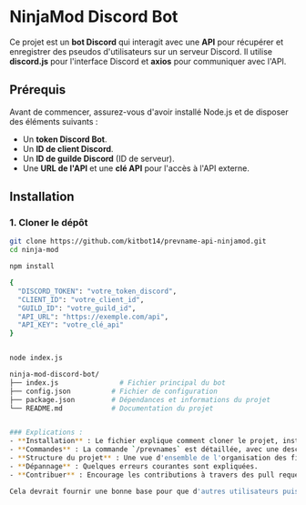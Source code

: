 # NinjaMod Discord Bot

Ce projet est un **bot Discord** qui interagit avec une **API** pour récupérer et enregistrer des pseudos d'utilisateurs sur un serveur Discord. Il utilise **discord.js** pour l'interface Discord et **axios** pour communiquer avec l'API.

## Prérequis

Avant de commencer, assurez-vous d'avoir installé Node.js et de disposer des éléments suivants :

- Un **token Discord Bot**.
- Un **ID de client Discord**.
- Un **ID de guilde Discord** (ID de serveur).
- Une **URL de l'API** et une **clé API** pour l'accès à l'API externe.

## Installation

### 1. Cloner le dépôt

```bash
git clone https://github.com/kitbot14/prevname-api-ninjamod.git
cd ninja-mod

npm install

{
  "DISCORD_TOKEN": "votre_token_discord",
  "CLIENT_ID": "votre_client_id",
  "GUILD_ID": "votre_guild_id",
  "API_URL": "https://exemple.com/api",
  "API_KEY": "votre_clé_api"
}


node index.js

ninja-mod-discord-bot/
├── index.js               # Fichier principal du bot
├── config.json          # Fichier de configuration
├── package.json         # Dépendances et informations du projet
└── README.md            # Documentation du projet


### Explications :
- **Installation** : Le fichier explique comment cloner le projet, installer les dépendances et configurer le bot avec un fichier `config.json`.
- **Commandes** : La commande `/prevnames` est détaillée, avec une description de son fonctionnement.
- **Structure du projet** : Une vue d'ensemble de l'organisation des fichiers.
- **Dépannage** : Quelques erreurs courantes sont expliquées.
- **Contribuer** : Encourage les contributions à travers des pull requests.

Cela devrait fournir une bonne base pour que d'autres utilisateurs puissent installer, configurer et utiliser votre bot.

